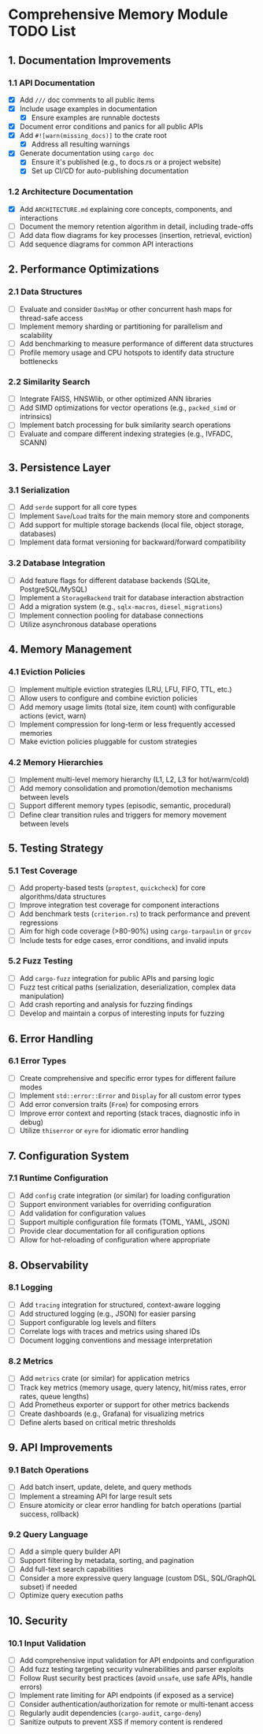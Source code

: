 # Comprehensive Memory Module TODO List

## 1. Documentation Improvements

### 1.1 API Documentation
- [x] Add `///` doc comments to all public items
- [x] Include usage examples in documentation
    - [x] Ensure examples are runnable doctests
- [x] Document error conditions and panics for all public APIs
- [x] Add `#![warn(missing_docs)]` to the crate root
    - [x] Address all resulting warnings
- [x] Generate documentation using `cargo doc`
    - [x] Ensure it's published (e.g., to docs.rs or a project website)
    - [x] Set up CI/CD for auto-publishing documentation

### 1.2 Architecture Documentation
- [x] Add `ARCHITECTURE.md` explaining core concepts, components, and interactions
- [ ] Document the memory retention algorithm in detail, including trade-offs
- [ ] Add data flow diagrams for key processes (insertion, retrieval, eviction)
- [ ] Add sequence diagrams for common API interactions

## 2. Performance Optimizations

### 2.1 Data Structures
- [ ] Evaluate and consider `DashMap` or other concurrent hash maps for thread-safe access
- [ ] Implement memory sharding or partitioning for parallelism and scalability
- [ ] Add benchmarking to measure performance of different data structures
- [ ] Profile memory usage and CPU hotspots to identify data structure bottlenecks

### 2.2 Similarity Search
- [ ] Integrate FAISS, HNSWlib, or other optimized ANN libraries
- [ ] Add SIMD optimizations for vector operations (e.g., `packed_simd` or intrinsics)
- [ ] Implement batch processing for bulk similarity search operations
- [ ] Evaluate and compare different indexing strategies (e.g., IVFADC, SCANN)

## 3. Persistence Layer

### 3.1 Serialization
- [ ] Add `serde` support for all core types
- [ ] Implement `Save`/`Load` traits for the main memory store and components
- [ ] Add support for multiple storage backends (local file, object storage, databases)
- [ ] Implement data format versioning for backward/forward compatibility

### 3.2 Database Integration
- [ ] Add feature flags for different database backends (SQLite, PostgreSQL/MySQL)
- [ ] Implement a `StorageBackend` trait for database interaction abstraction
- [ ] Add a migration system (e.g., `sqlx-macros`, `diesel_migrations`)
- [ ] Implement connection pooling for database connections
- [ ] Utilize asynchronous database operations

## 4. Memory Management

### 4.1 Eviction Policies
- [ ] Implement multiple eviction strategies (LRU, LFU, FIFO, TTL, etc.)
- [ ] Allow users to configure and combine eviction policies
- [ ] Add memory usage limits (total size, item count) with configurable actions (evict, warn)
- [ ] Implement compression for long-term or less frequently accessed memories
- [ ] Make eviction policies pluggable for custom strategies

### 4.2 Memory Hierarchies
- [ ] Implement multi-level memory hierarchy (L1, L2, L3 for hot/warm/cold)
- [ ] Add memory consolidation and promotion/demotion mechanisms between levels
- [ ] Support different memory types (episodic, semantic, procedural)
- [ ] Define clear transition rules and triggers for memory movement between levels

## 5. Testing Strategy

### 5.1 Test Coverage
- [ ] Add property-based tests (`proptest`, `quickcheck`) for core algorithms/data structures
- [ ] Improve integration test coverage for component interactions
- [ ] Add benchmark tests (`criterion.rs`) to track performance and prevent regressions
- [ ] Aim for high code coverage (>80-90%) using `cargo-tarpaulin` or `grcov`
- [ ] Include tests for edge cases, error conditions, and invalid inputs

### 5.2 Fuzz Testing
- [ ] Add `cargo-fuzz` integration for public APIs and parsing logic
- [ ] Fuzz test critical paths (serialization, deserialization, complex data manipulation)
- [ ] Add crash reporting and analysis for fuzzing findings
- [ ] Develop and maintain a corpus of interesting inputs for fuzzing

## 6. Error Handling

### 6.1 Error Types
- [ ] Create comprehensive and specific error types for different failure modes
- [ ] Implement `std::error::Error` and `Display` for all custom error types
- [ ] Add error conversion traits (`From`) for composing errors
- [ ] Improve error context and reporting (stack traces, diagnostic info in debug)
- [ ] Utilize `thiserror` or `eyre` for idiomatic error handling

## 7. Configuration System

### 7.1 Runtime Configuration
- [ ] Add `config` crate integration (or similar) for loading configuration
- [ ] Support environment variables for overriding configuration
- [ ] Add validation for configuration values
- [ ] Support multiple configuration file formats (TOML, YAML, JSON)
- [ ] Provide clear documentation for all configuration options
- [ ] Allow for hot-reloading of configuration where appropriate

## 8. Observability

### 8.1 Logging
- [ ] Add `tracing` integration for structured, context-aware logging
- [ ] Add structured logging (e.g., JSON) for easier parsing
- [ ] Support configurable log levels and filters
- [ ] Correlate logs with traces and metrics using shared IDs
- [ ] Document logging conventions and message interpretation

### 8.2 Metrics
- [ ] Add `metrics` crate (or similar) for application metrics
- [ ] Track key metrics (memory usage, query latency, hit/miss rates, error rates, queue lengths)
- [ ] Add Prometheus exporter or support for other metrics backends
- [ ] Create dashboards (e.g., Grafana) for visualizing metrics
- [ ] Define alerts based on critical metric thresholds

## 9. API Improvements

### 9.1 Batch Operations
- [ ] Add batch insert, update, delete, and query methods
- [ ] Implement a streaming API for large result sets
- [ ] Ensure atomicity or clear error handling for batch operations (partial success, rollback)

### 9.2 Query Language
- [ ] Add a simple query builder API
- [ ] Support filtering by metadata, sorting, and pagination
- [ ] Add full-text search capabilities
- [ ] Consider a more expressive query language (custom DSL, SQL/GraphQL subset) if needed
- [ ] Optimize query execution paths

## 10. Security

### 10.1 Input Validation
- [ ] Add comprehensive input validation for API endpoints and configuration
- [ ] Add fuzz testing targeting security vulnerabilities and parser exploits
- [ ] Follow Rust security best practices (avoid `unsafe`, use safe APIs, handle errors)
- [ ] Implement rate limiting for API endpoints (if exposed as a service)
- [ ] Consider authentication/authorization for remote or multi-tenant access
- [ ] Regularly audit dependencies (`cargo-audit`, `cargo-deny`)
- [ ] Sanitize outputs to prevent XSS if memory content is rendered 